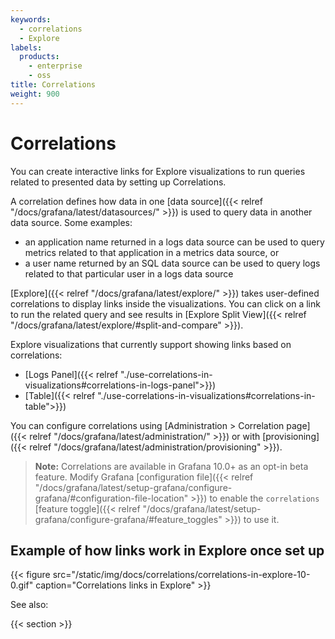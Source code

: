 ```yaml
---
keywords:
  - correlations
  - Explore
labels:
  products:
    - enterprise
    - oss
title: Correlations
weight: 900
---
```


# Correlations

You can create interactive links for Explore visualizations to run queries related to presented data by setting up Correlations.

A correlation defines how data in one [data source]({{< relref "/docs/grafana/latest/datasources/" >}}) is used to query data in another data source. Some examples:

- an application name returned in a logs data source can be used to query metrics related to that application in a metrics data source, or
- a user name returned by an SQL data source can be used to query logs related to that particular user in a logs data source

[Explore]({{< relref "/docs/grafana/latest/explore/" >}}) takes user-defined correlations to display links inside the visualizations. You can click on a link to run the related query and see results in [Explore Split View]({{< relref "/docs/grafana/latest/explore/#split-and-compare" >}}).

Explore visualizations that currently support showing links based on correlations:

- [Logs Panel]({{< relref "./use-correlations-in-visualizations#correlations-in-logs-panel">}})
- [Table]({{< relref "./use-correlations-in-visualizations#correlations-in-table">}})

You can configure correlations using [Administration > Correlation page]({{< relref "/docs/grafana/latest/administration/" >}}) or with [provisioning]({{< relref "/docs/grafana/latest/administration/provisioning" >}}).

> **Note:** Correlations are available in Grafana 10.0+ as an opt-in beta feature. Modify Grafana [configuration file]({{< relref "/docs/grafana/latest/setup-grafana/configure-grafana/#configuration-file-location" >}}) to enable the `correlations` [feature toggle]({{< relref "/docs/grafana/latest/setup-grafana/configure-grafana/#feature_toggles" >}}) to use it.

## Example of how links work in Explore once set up

{{< figure src="/static/img/docs/correlations/correlations-in-explore-10-0.gif" caption="Correlations links in Explore" >}}

See also:

{{< section >}}
